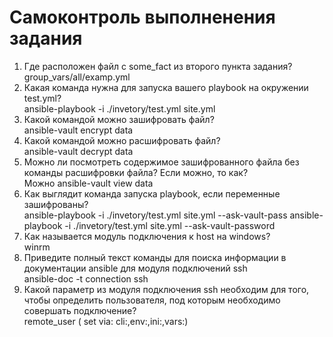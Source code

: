 # Самоконтроль выполненения задания

1. Где расположен файл с some_fact из второго пункта задания?  
group_vars/all/examp.yml
2. Какая команда нужна для запуска вашего playbook на окружении test.yml?  
ansible-playbook -i ./invetory/test.yml site.yml
3. Какой командой можно зашифровать файл?  
ansible-vault encrypt data
4. Какой командой можно расшифровать файл?  
ansible-vault decrypt data
5. Можно ли посмотреть содержимое зашифрованного файла без команды расшифровки файла? Если можно, то как?  
Можно ansible-vault view data
6. Как выглядит команда запуска playbook, если переменные зашифрованы?  
ansible-playbook -i ./invetory/test.yml site.yml --ask-vault-pass
ansible-playbook -i ./invetory/test.yml site.yml --ask-vault-password
7. Как называется модуль подключения к host на windows?  
winrm
8. Приведите полный текст команды для поиска информации в документации ansible для модуля подключений ssh  
ansible-doc -t connection ssh
9. Какой параметр из модуля подключения ssh необходим для того, чтобы определить пользователя, под которым необходимо совершать подключение?  
remote_user ( set via: cli:,env:,ini:,vars:)
